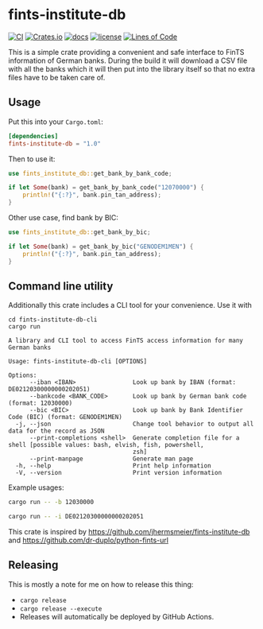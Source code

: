 # fints-institute-db

[![CI](https://github.com/svenstaro/fints-institute-db/workflows/CI/badge.svg)](https://github.com/svenstaro/fints-institute-db/actions)
[![Crates.io](https://img.shields.io/crates/v/fints-institute-db.svg)](https://crates.io/crates/fints-institute-db)
[![docs](https://docs.rs/fints-institute-db/badge.svg)](https://docs.rs/fints-institute-db)
[![license](http://img.shields.io/badge/license-MIT-blue.svg)](https://github.com/svenstaro/fints-institute-db/blob/master/LICENSE)
[![Lines of Code](https://tokei.rs/b1/github/svenstaro/fints-institute-db)](https://github.com/svenstaro/fints-institute-db)

This is a simple crate providing a convenient and safe interface to FinTS information of German banks.
During the build it will download a CSV file with all the banks which it will then put into the library itself so that no extra files have to be taken care of.

## Usage

Put this into your `Cargo.toml`:

```toml
[dependencies]
fints-institute-db = "1.0"
```

Then to use it:

```rust
use fints_institute_db::get_bank_by_bank_code;

if let Some(bank) = get_bank_by_bank_code("12070000") {
    println!("{:?}", bank.pin_tan_address);
}
```

Other use case, find bank by BIC:

```rust
use fints_institute_db::get_bank_by_bic;

if let Some(bank) = get_bank_by_bic("GENODEM1MEN") {
    println!("{:?}", bank.pin_tan_address);
}
```

## Command line utility

Additionally this crate includes a CLI tool for your convenience. Use it with
```shell
cd fints-institute-db-cli
cargo run
```

```plain
A library and CLI tool to access FinTS access information for many German banks

Usage: fints-institute-db-cli [OPTIONS]

Options:
      --iban <IBAN>                Look up bank by IBAN (format: DE02120300000000202051)
      --bankcode <BANK_CODE>       Look up bank by German bank code (format: 12030000)
      --bic <BIC>                  Look up bank by Bank Identifier Code (BIC) (format: GENODEM1MEN)
  -j, --json                       Change tool behavior to output all data for the record as JSON
      --print-completions <shell>  Generate completion file for a shell [possible values: bash, elvish, fish, powershell,
                                   zsh]
      --print-manpage              Generate man page
  -h, --help                       Print help information
  -V, --version                    Print version information
```

Example usages:

```sh
cargo run -- -b 12030000

cargo run -- -i DE02120300000000202051
```

This crate is inspired by https://github.com/jhermsmeier/fints-institute-db and https://github.com/dr-duplo/python-fints-url

## Releasing

This is mostly a note for me on how to release this thing:

- `cargo release`
- `cargo release --execute`
- Releases will automatically be deployed by GitHub Actions.
